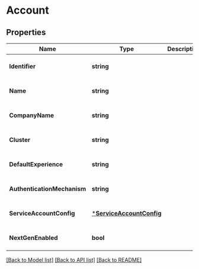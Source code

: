# Account

## Properties
Name | Type | Description | Notes
------------ | ------------- | ------------- | -------------
**Identifier** | **string** |  | [optional] [default to null]
**Name** | **string** |  | [optional] [default to null]
**CompanyName** | **string** |  | [optional] [default to null]
**Cluster** | **string** |  | [optional] [default to null]
**DefaultExperience** | **string** |  | [optional] [default to null]
**AuthenticationMechanism** | **string** |  | [optional] [default to null]
**ServiceAccountConfig** | [***ServiceAccountConfig**](ServiceAccountConfig.md) |  | [optional] [default to null]
**NextGenEnabled** | **bool** |  | [optional] [default to null]

[[Back to Model list]](../README.md#documentation-for-models) [[Back to API list]](../README.md#documentation-for-api-endpoints) [[Back to README]](../README.md)

